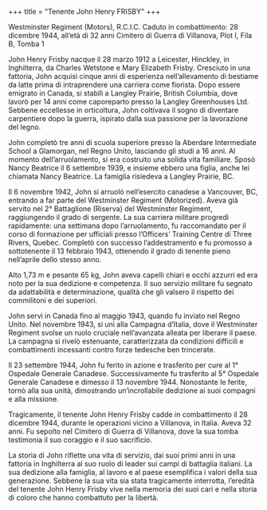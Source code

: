+++
title = "Tenente John Henry FRISBY"
+++

Westminster Regiment (Motors), R.C.I.C.
Caduto in combattimento: 28 dicembre 1944, all’età di 32 anni
Cimitero di Guerra di Villanova, Plot I, Fila B, Tomba 1

John Henry Frisby nacque il 28 marzo 1912 a Leicester, Hinckley, in Inghilterra, da Charles Wetstone e Mary Elizabeth Frisby. Cresciuto in una fattoria, John acquisì cinque anni di esperienza nell’allevamento di bestiame da latte prima di intraprendere una carriera come fiorista. 
Dopo essere emigrato in Canada, si stabilì a Langley Prairie, British Columbia, dove lavorò per 14 anni come caporeparto presso la Langley Greenhouses Ltd. Sebbene eccellesse in orticoltura, John coltivava il sogno di diventare carpentiere dopo la guerra, ispirato dalla sua passione per la lavorazione del legno.

John completò tre anni di scuola superiore presso la Aberdare Intermediate School a Glamorgan, nel Regno Unito, lasciando gli studi a 16 anni. Al momento dell’arruolamento, si era costruito una solida vita familiare. 
Sposò Nancy Beatrice il 6 settembre 1939, e insieme ebbero una figlia, anche lei chiamata Nancy Beatrice. La famiglia risiedeva a Langley Prairie, BC.

Il 6 novembre 1942, John si arruolò nell’esercito canadese a Vancouver, BC, entrando a far parte del Westminster Regiment (Motorized). Aveva già servito nel 2° Battaglione (Riserva) del Westminster Regiment, raggiungendo il grado di sergente. La sua carriera militare progredì rapidamente: una settimana dopo l’arruolamento, fu raccomandato per il corso di formazione per ufficiali presso l’Officers’ Training Centre di Three Rivers, Quebec. 
Completò con successo l’addestramento e fu promosso a sottotenente il 13 febbraio 1943, ottenendo il grado di tenente pieno nell’aprile dello stesso anno.

Alto 1,73 m e pesante 65 kg, John aveva capelli chiari e occhi azzurri ed era noto per la sua dedizione e competenza. Il suo servizio militare fu segnato da adattabilità e determinazione, qualità che gli valsero il rispetto dei commilitoni e dei superiori.

John servì in Canada fino al maggio 1943, quando fu inviato nel Regno Unito. Nel novembre 1943, si unì alla Campagna d’Italia, dove il Westminster Regiment svolse un ruolo cruciale nell’avanzata alleata per liberare il paese. La campagna si rivelò estenuante, caratterizzata da condizioni difficili e combattimenti incessanti contro forze tedesche ben trincerate.

Il 23 settembre 1944, John fu ferito in azione e trasferito per cure al 1° Ospedale Generale Canadese. Successivamente fu trasferito al 5° Ospedale Generale Canadese e dimesso il 13 novembre 1944. Nonostante le ferite, tornò alla sua unità, dimostrando un’incrollabile dedizione ai suoi compagni e alla missione.

Tragicamente, il tenente John Henry Frisby cadde in combattimento il 28 dicembre 1944, durante le operazioni vicino a Villanova, in Italia. 
Aveva 32 anni. Fu sepolto nel Cimitero di Guerra di Villanova, dove la sua tomba testimonia il suo coraggio e il suo sacrificio.

La storia di John riflette una vita di servizio, dai suoi primi anni in una fattoria in Inghilterra al suo ruolo di leader sui campi di battaglia italiani. La sua dedizione alla famiglia, al lavoro e al paese esemplifica i valori della sua generazione. 
Sebbene la sua vita sia stata tragicamente interrotta, l’eredità del tenente John Henry Frisby vive nella memoria dei suoi cari e nella storia di coloro che hanno combattuto per la libertà.
